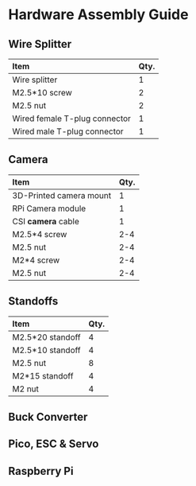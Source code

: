 # Hardware Assembly Guide

## Wire Splitter
| Item                          | Qty.  |
| :---                          | :---  |
| Wire splitter                 | 1     |
| M2.5*10 screw                 | 2     |
| M2.5 nut                      | 2     |
| Wired female T-plug connector | 1     |
| Wired male T-plug connector   | 1     |

## Camera
| Item                    | Qty.  |
| :---                    | :---  |
| 3D-Printed camera mount | 1     |
| RPi Camera module       | 1     |
| CSI **camera** cable        | 1     |
| M2.5*4 screw            | 2-4   |
| M2.5 nut                | 2-4   |
| M2*4 screw              | 2-4   |
| M2.5 nut                | 2-4   |

## Standoffs
| Item                          | Qty.  |
| :---                          | :---  |
| M2.5*20 standoff              | 4     |
| M2.5*10 standoff              | 4     |
| M2.5 nut                      | 8     |
| M2*15 standoff                | 4     |
| M2 nut                        | 4     |

## Buck Converter

## Pico, ESC & Servo

## Raspberry Pi


